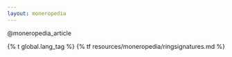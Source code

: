 ```yaml
---
layout: moneropedia
---
```


@moneropedia_article

{% t global.lang_tag %}
{% tf resources/moneropedia/ringsignatures.md %}
